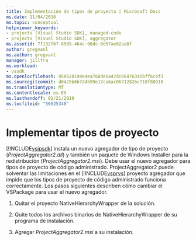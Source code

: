```yaml
---
title: Implementación de tipos de proyecto | Microsoft Docs
ms.date: 11/04/2016
ms.topic: conceptual
helpviewer_keywords:
- projects [Visual Studio SDK], managed-code
- projects [Visual Studio SDK], aggregator
ms.assetid: 7f132f67-8589-464c-90dc-0d57ae02aa8f
author: gregvanl
ms.author: gregvanl
manager: jillfra
ms.workload:
- vssdk
ms.openlocfilehash: 958628194e4ea768de5a47dc66476345bff6c4f3
ms.sourcegitcommit: d0425b6b7d4b99e17ca6ac0671282bc718f80910
ms.translationtype: MT
ms.contentlocale: es-ES
ms.lasthandoff: 02/21/2019
ms.locfileid: "56625340"
---
```

# <a name="deploy-project-types"></a>Implementar tipos de proyecto
[!INCLUDE[vsipsdk](../../extensibility/includes/vsipsdk_md.md)] instala un nuevo agregador de tipo de proyecto (*ProjectAggregator2.dll*) y también un paquete de Windows Installer para la redistribución (*ProjectAggregator2.msi*). Debe usar el nuevo agregador para tipos de proyecto de código administrado. ProjectAggregator2 puede solventar las limitaciones en el [!INCLUDE[vsprvs](../../code-quality/includes/vsprvs_md.md)] proyecto agregador que impide que los tipos de proyecto de código administrado funciona correctamente. Los pasos siguientes describen cómo cambiar el VSPackage para usar el nuevo agregador.

1.  Quitar el proyecto NativeHierarchyWrapper de la solución.

2.  Quite todos los archivos binarios de NativeHierarchyWrapper de su programa de instalación.

3.  Agregar *ProjectAggregator2.msi* a su instalación.